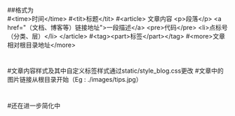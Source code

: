 #
##格式为	
#\<time\>时间\</time\>
#\<tit\>标题\</tit\>
#\<article\>
	文章内容
	\<p\>段落\</p\>
	\<a href="（文档、博客等）链接地址"\>一段描述\</a\>
	\<pre\>代码\</pre\>
	\<li\>点标号（分类、层）\</li\>
 \</article\>
#\<tag\>\<part\>标签\</part\>\</tag\>
#\<more\>文章相对根目录地址\</more\>
#
#文章内容样式及其中自定义标签样式通过static/style_blog.css更改
#文章中的图片链接从根目录开始（Eg : ./images/tips.jpg）
#
#还在进一步简化中